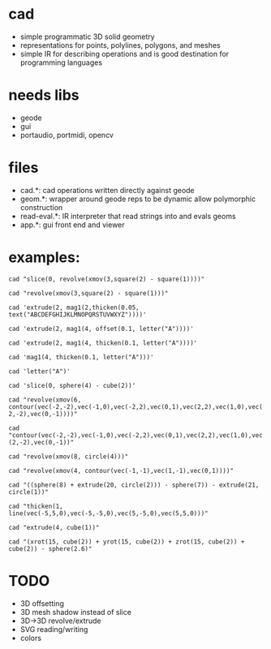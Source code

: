 # cad
* simple programmatic 3D solid geometry
* representations for points, polylines, polygons, and meshes
* simple IR for describing operations and is good destination for programming languages

# needs libs
* geode
* gui
* portaudio, portmidi, opencv

# files
* cad.*: cad operations written directly against geode
* geom.*: wrapper around geode reps to be dynamic allow polymorphic construction
* read-eval.*: IR interpreter that read strings into and evals geoms
* app.*: gui front end and viewer

# examples:

```cad "slice(0, revolve(xmov(3,square(2) - square(1))))"```

```cad "revolve(xmov(3,square(2) - square(1)))"```

```cad 'extrude(2, mag1(2,thicken(0.05, text("ABCDEFGHIJKLMNOPQRSTUVWXYZ"))))'```

```cad 'extrude(2, mag1(4, offset(0.1, letter("A"))))'```

```cad 'extrude(2, mag1(4, thicken(0.1, letter("A"))))'```

```cad 'mag1(4, thicken(0.1, letter("A")))'```

```cad 'letter("A")'```

```cad 'slice(0, sphere(4) - cube(2))'```

```cad "revolve(xmov(6, contour(vec(-2,-2),vec(-1,0),vec(-2,2),vec(0,1),vec(2,2),vec(1,0),vec(2,-2),vec(0,-1))))"```

```cad "contour(vec(-2,-2),vec(-1,0),vec(-2,2),vec(0,1),vec(2,2),vec(1,0),vec(2,-2),vec(0,-1))"```

```cad "revolve(xmov(8, circle(4)))"```

```cad "revolve(xmov(4, contour(vec(-1,-1),vec(1,-1),vec(0,1))))"```

```cad "((sphere(8) + extrude(20, circle(2))) - sphere(7)) - extrude(21, circle(1))"```

```cad "thicken(1, line(vec(-5,5,0),vec(-5,-5,0),vec(5,-5,0),vec(5,5,0)))"```

```cad "extrude(4, cube(1))"```

```cad "(xrot(15, cube(2)) + yrot(15, cube(2)) + zrot(15, cube(2)) + cube(2)) - sphere(2.6)"```

# TODO

* 3D offsetting
* 3D mesh shadow instead of slice
* 3D->3D revolve/extrude
* SVG reading/writing
* colors
